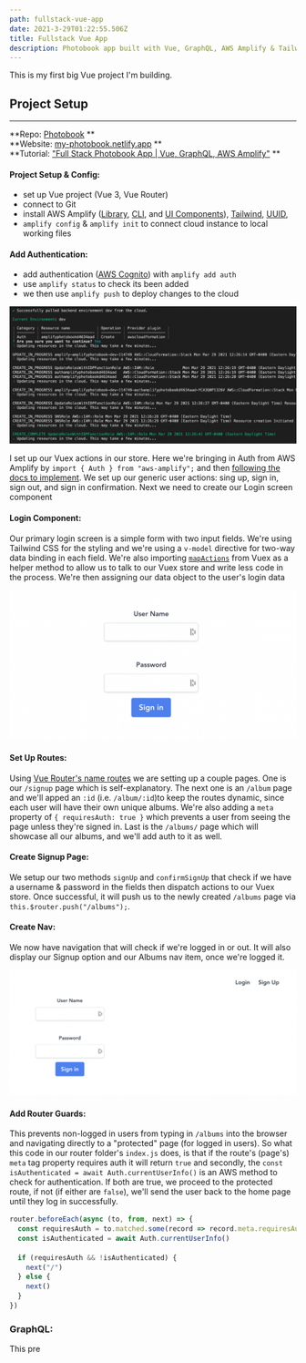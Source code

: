 ```yaml
---
path: fullstack-vue-app
date: 2021-3-29T01:22:55.506Z
title: Fullstack Vue App
description: Photobook app built with Vue, GraphQL, AWS Amplify & Tailwind CSS
---
```


This is my first big Vue project I'm building.

## Project Setup

---

**Repo: [Photobook](https://github.com/christiandavidturner/Photobook) ** <br/>
**Website: [my-photobook.netlify.app](https://photobook.netlify.app/) ** <br/>
**Tutorial: ["Full Stack Photobook App | Vue, GraphQL, AWS Amplify"](https://www.youtube.com/watch?v=w0p7ywfHesw) **

#### Project Setup & Config:

- set up Vue project (Vue 3, Vue Router)
- connect to Git
- install AWS Amplify ([Library](https://www.npmjs.com/package/aws-amplify), [CLI](https://www.npmjs.com/package/@aws-amplify/cli), and [UI Components](https://www.npmjs.com/package/@aws-amplify/ui-components)), [Tailwind](https://tailwindcss.com/docs/guides/vue-3-vite), [UUID](https://www.npmjs.com/package/uuid),
- `amplify config` & `amplify init` to connect cloud instance to local working files

#### Add Authentication:

- add authentication ([AWS Cognito](https://aws.amazon.com/cognito/)) with `amplify add auth`
- use `amplify status` to check its been added
- we then use `amplify push` to deploy changes to the cloud

![](./aws-auth.png "aws auth")

I set up our Vuex actions in our store. Here we're bringing in Auth from AWS Amplify by `import { Auth } from "aws-amplify";` and then [following the docs to implement](https://docs.amplify.aws/lib/auth/emailpassword/q/platform/js). We set up our generic user actions: sing up, sign in, sign out, and sign in confirmation. Next we need to create our Login screen component

#### Login Component:

Our primary login screen is a simple form with two input fields. We're using Tailwind CSS for the styling and we're using a `v-model` directive for two-way data binding in each field. We're also importing [`mapActions`](https://vuex.vuejs.org/guide/actions.html#dispatching-actions-in-components) from Vuex as a helper method to allow us to talk to our Vuex store and write less code in the process. We're then assigning our data object to the user's login data

![](./login.png "login")

#### Set Up Routes:

Using [Vue Router's name routes](https://router.vuejs.org/guide/essentials/named-routes.html) we are setting up a couple pages. One is our `/signup` page which is self-explanatory. The next one is an `/album` page and we'll apped an `:id` (i.e. `/album/:id`)to keep the routes dynamic, since each user will have their own unique albums. We're also adding a `meta` property of `{ requiresAuth: true }` which prevents a user from seeing the page unless they're signed in. Last is the `/albums/` page which will showcase all our albums, and we'll add auth to it as well.

#### Create Signup Page:

We setup our two methods `signUp` and `confirmSignUp` that check if we have a username & password in the fields then dispatch actions to our Vuex store. Once successful, it will push us to the newly created `/albums` page via `this.$router.push("/albums");`.

#### Create Nav:

We now have navigation that will check if we're logged in or out. It will also display our Signup option and our Albums nav item, once we're logged it.

![](./nav.png "nav")

#### Add Router Guards:

This prevents non-logged in users from typing in `/albums` into the browser and navigating directly to a "protected" page (for logged in users). So what this code in our router folder's `index.js` does, is that if the route's (page's) `meta` tag property requires auth it will return `true` and secondly, the `const isAuthenticated = await Auth.currentUserInfo()` is an AWS method to check for authentication. If both are true, we proceed to the protected route, if not (if either are `false`), we'll send the user back to the home page until they log in successfully.

```javascript
router.beforeEach(async (to, from, next) => {
  const requiresAuth = to.matched.some(record => record.meta.requiresAuth)
  const isAuthenticated = await Auth.currentUserInfo()

  if (requiresAuth && !isAuthenticated) {
    next("/")
  } else {
    next()
  }
})
```

### GraphQL:

This pre

